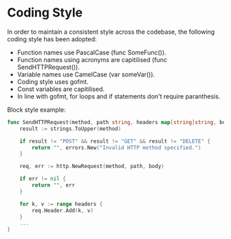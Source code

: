Coding Style
===============

In order to maintain a consistent style across the codebase, the following coding style has been adopted:

- Function names use PascalCase (func SomeFunc()).
- Function names using acronyms are capitilised (func SendHTTPRequest()).
- Variable names use CamelCase (var someVar()).
- Coding style uses gofmt.
- Const variables are capitilised.
- In line with gofmt, for loops and if statements don't require paranthesis.

Block style example:
```go
func SendHTTPRequest(method, path string, headers map[string]string, body io.Reader) (string, error) {
	result := strings.ToUpper(method)

	if result != "POST" && result != "GET" && result != "DELETE" {
		return "", errors.New("Invalid HTTP method specified.")
	}

	req, err := http.NewRequest(method, path, body)

	if err != nil {
		return "", err
	}

	for k, v := range headers {
		req.Header.Add(k, v)
	}
 	...
}
```
